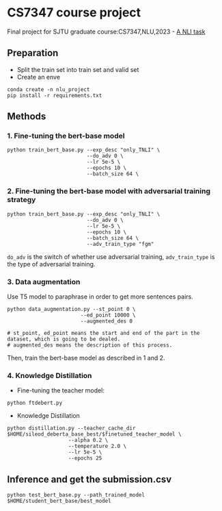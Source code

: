 # CS7347 course project
Final project for SJTU graduate course:CS7347,NLU,2023 - [A NLI task](https://www.kaggle.com/competitions/sjtu-nlu2023)

## Preparation
- Split the train set into train set and valid set
- Create an enve
```shell
conda create -n nlu_project
pip install -r requirements.txt
```

## Methods

### 1. Fine-tuning the bert-base model
```shell
python train_bert_base.py --exp_desc "only_TNLI" \
                          --do_adv 0 \
                          --lr 5e-5 \
                          --epochs 10 \
                          --batch_size 64 \
```

### 2. Fine-tuning the bert-base model with adversarial training strategy
```shell
python train_bert_base.py --exp_desc "only_TNLI" \
                          --do_adv 0 \
                          --lr 5e-5 \
                          --epochs 10 \
                          --batch_size 64 \
                          --adv_train_type "fgm"
```
`do_adv` is the switch of whether use adversarial training, `adv_train_type` is the type of adversarial training.

### 3. Data augmentation
Use T5 model to paraphrase in order to get more sentences pairs.
```shell
python data_augmentation.py --st_point 0 \
                        --ed_point 10000 \
                        --augmented_des 0

# st_point, ed_point means the start and end of the part in the dataset, which is going to be dealed.
# augmented_des means the description of this process.
```

Then, train the bert-base model as described in 1 and 2.

### 4. Knowledge Distillation
- Fine-tuning the teacher model:
```shell
python ftdebert.py
```

- Knowledge Distillation
```shell
python distillation.py --teacher_cache_dir $HOME/sileod_deberta_base_best/$finetuned_teacher_model \
                    --alpha 0.2 \
                    --temperature 2.0 \
                    --lr 5e-5 \
                    --epochs 25
```

## Inference and get the submission.csv
```shell
python test_bert_base.py --path_trained_model $HOME/student_bert_base/best_model
```


